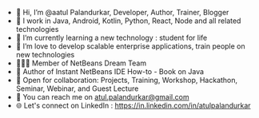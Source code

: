 - 👋 Hi, I’m @aatul Palandurkar, Developer, Author, Trainer, Blogger 
- 👀 I work in Java, Android, Kotlin, Python, React, Node and all related technologies
- 🌱 I’m currently learning a new technology : student for life 
- 💞️ I’m love to develop scalable enterprise applications, train people on new technologies
- 🧑‍🤝‍🧑 Member of NetBeans Dream Team
- 📘 Author of Instant NetBeans IDE How-to - Book on Java
- 🤝 Open for collaboration: Projects, Training, Workshop, Hackathon, Seminar, Webinar, and Guest Lecture
- 📧 You can reach me on atul.palandurkar@gmail.com
- 🌐 Let's connect on LinkedIn : https://in.linkedin.com/in/atulpalandurkar

<!---
aatul/aatul is a ✨ special ✨ repository because its `README.md` (this file) appears on your GitHub profile.
You can click the Preview link to take a look at your changes.
--->

